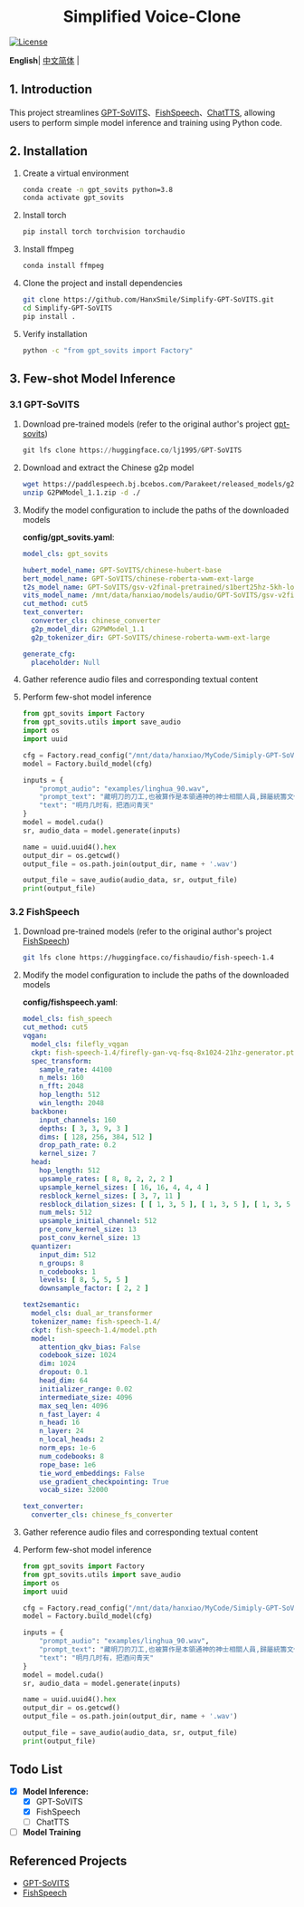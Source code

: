 <div align="center">
<h1>Simplified Voice-Clone</h1>
</div>

[![License](https://img.shields.io/badge/LICENSE-MIT-green.svg?style=for-the-badge)](https://github.com/RVC-Boss/GPT-SoVITS/blob/main/LICENSE)

**English**| [中文简体](../README.md) |


## 1. Introduction

This project streamlines [GPT-SoVITS](https://github.com/RVC-Boss/GPT-SoVITS)、[FishSpeech](https://github.com/fishaudio/fish-speech)、[ChatTTS](https://github.com/2noise/ChatTTS), allowing users to perform simple model inference and training using Python code.

## 2. Installation

1. Create a virtual environment

   ```bash
   conda create -n gpt_sovits python=3.8
   conda activate gpt_sovits
   ```

2. Install torch

   ```bash
   pip install torch torchvision torchaudio
   ```

3. Install ffmpeg

   ```bash
   conda install ffmpeg
   ```

4. Clone the project and install dependencies

   ```bash
   git clone https://github.com/HanxSmile/Simplify-GPT-SoVITS.git
   cd Simplify-GPT-SoVITS
   pip install .
   ```

5. Verify installation

   ```bash
   python -c "from gpt_sovits import Factory"
   ```

   

## 3. Few-shot Model Inference

### 3.1 GPT-SoVITS

1. Download pre-trained models (refer to the original author's project [gpt-sovits](https://github.com/RVC-Boss/GPT-SoVITS))

   ```python
   git lfs clone https://huggingface.co/lj1995/GPT-SoVITS
   ```

2. Download and extract the Chinese g2p model

   ```bash
   wget https://paddlespeech.bj.bcebos.com/Parakeet/released_models/g2p/G2PWModel_1.1.zip
   unzip G2PWModel_1.1.zip -d ./
   ```

3. Modify the model configuration to include the paths of the downloaded models

   **config/gpt_sovits.yaml**:

   ```yaml
   model_cls: gpt_sovits
   
   hubert_model_name: GPT-SoVITS/chinese-hubert-base
   bert_model_name: GPT-SoVITS/chinese-roberta-wwm-ext-large
   t2s_model_name: GPT-SoVITS/gsv-v2final-pretrained/s1bert25hz-5kh-longer-epoch=12-step=369668.ckpt
   vits_model_name: /mnt/data/hanxiao/models/audio/GPT-SoVITS/gsv-v2final-pretrained/s2G2333k.pth
   cut_method: cut5
   text_converter:
     converter_cls: chinese_converter
     g2p_model_dir: G2PWModel_1.1
     g2p_tokenizer_dir: GPT-SoVITS/chinese-roberta-wwm-ext-large
   
   generate_cfg:
     placeholder: Null
   ```

4. Gather reference audio files and corresponding textual content

5. Perform few-shot model inference

   ```python
   from gpt_sovits import Factory
   from gpt_sovits.utils import save_audio
   import os
   import uuid
   
   cfg = Factory.read_config("/mnt/data/hanxiao/MyCode/Simiply-GPT-SoVITS/config/gpt_sovits.yaml")
   model = Factory.build_model(cfg)
   
   inputs = {
       "prompt_audio": "examples/linghua_90.wav",
       "prompt_text": "藏明刀的刀工,也被算作是本領通神的神士相關人員,歸屬統籌文化、藝術、祭祀的射鳳形意派管理。",
       "text": "明月几时有，把酒问青天"
   }
   model = model.cuda()
   sr, audio_data = model.generate(inputs)
   
   name = uuid.uuid4().hex
   output_dir = os.getcwd()
   output_file = os.path.join(output_dir, name + '.wav')
   
   output_file = save_audio(audio_data, sr, output_file)
   print(output_file)
   ```

### 3.2 FishSpeech

1. Download pre-trained models (refer to the original author's project [FishSpeech](https://github.com/fishaudio/fish-speech))

   ```bash
   git lfs clone https://huggingface.co/fishaudio/fish-speech-1.4
   ```

2. Modify the model configuration to include the paths of the downloaded models

   **config/fishspeech.yaml**:

   ```yaml
   model_cls: fish_speech
   cut_method: cut5
   vqgan:
     model_cls: filefly_vqgan
     ckpt: fish-speech-1.4/firefly-gan-vq-fsq-8x1024-21hz-generator.pth
     spec_transform:
       sample_rate: 44100
       n_mels: 160
       n_fft: 2048
       hop_length: 512
       win_length: 2048
     backbone:
       input_channels: 160
       depths: [ 3, 3, 9, 3 ]
       dims: [ 128, 256, 384, 512 ]
       drop_path_rate: 0.2
       kernel_size: 7
     head:
       hop_length: 512
       upsample_rates: [ 8, 8, 2, 2, 2 ]
       upsample_kernel_sizes: [ 16, 16, 4, 4, 4 ]
       resblock_kernel_sizes: [ 3, 7, 11 ]
       resblock_dilation_sizes: [ [ 1, 3, 5 ], [ 1, 3, 5 ], [ 1, 3, 5 ] ]
       num_mels: 512
       upsample_initial_channel: 512
       pre_conv_kernel_size: 13
       post_conv_kernel_size: 13
     quantizer:
       input_dim: 512
       n_groups: 8
       n_codebooks: 1
       levels: [ 8, 5, 5, 5 ]
       downsample_factor: [ 2, 2 ]
   
   text2semantic:
     model_cls: dual_ar_transformer
     tokenizer_name: fish-speech-1.4/
     ckpt: fish-speech-1.4/model.pth
     model:
       attention_qkv_bias: False
       codebook_size: 1024
       dim: 1024
       dropout: 0.1
       head_dim: 64
       initializer_range: 0.02
       intermediate_size: 4096
       max_seq_len: 4096
       n_fast_layer: 4
       n_head: 16
       n_layer: 24
       n_local_heads: 2
       norm_eps: 1e-6
       num_codebooks: 8
       rope_base: 1e6
       tie_word_embeddings: False
       use_gradient_checkpointing: True
       vocab_size: 32000
   
   text_converter:
     converter_cls: chinese_fs_converter
   ```

3. Gather reference audio files and corresponding textual content

4. Perform few-shot model inference

   ```python
   from gpt_sovits import Factory
   from gpt_sovits.utils import save_audio
   import os
   import uuid
   
   cfg = Factory.read_config("/mnt/data/hanxiao/MyCode/Simiply-GPT-SoVITS/config/fishspeech.yaml")
   model = Factory.build_model(cfg)
   
   inputs = {
       "prompt_audio": "examples/linghua_90.wav",
       "prompt_text": "藏明刀的刀工,也被算作是本領通神的神士相關人員,歸屬統籌文化、藝術、祭祀的射鳳形意派管理。",
       "text": "明月几时有，把酒问青天"
   }
   model = model.cuda()
   sr, audio_data = model.generate(inputs)
   
   name = uuid.uuid4().hex
   output_dir = os.getcwd()
   output_file = os.path.join(output_dir, name + '.wav')
   
   output_file = save_audio(audio_data, sr, output_file)
   print(output_file)
   ```

## Todo List

- [x] **Model Inference:**
  - [x] GPT-SoVITS
  - [x] FishSpeech
  - [ ] ChatTTS

- [ ] **Model Training**

## Referenced Projects

* [GPT-SoVITS](https://github.com/RVC-Boss/GPT-SoVITS)
* [FishSpeech](https://github.com/fishaudio/fish-speech)